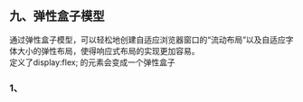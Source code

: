 ## 九、弹性盒子模型
通过弹性盒子模型，可以轻松地创建自适应浏览器窗口的“流动布局”以及自适应字体大小的弹性布局，使得响应式布局的实现更加容易。<br>
定义了display:flex; 的元素会变成一个弹性盒子
### 1、
